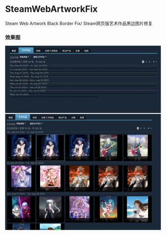 # SteamWebArtworkFix
Steam Web Artwork Black Border Fix/ Steam网页版艺术作品黑边图片修复

### 效果图

![init](https://raw.githubusercontent.com/lecoler/SteamWebArtworkFix/refs/heads/main/images/init.png)   
![result](https://raw.githubusercontent.com/lecoler/SteamWebArtworkFix/refs/heads/main/images/res.png)
